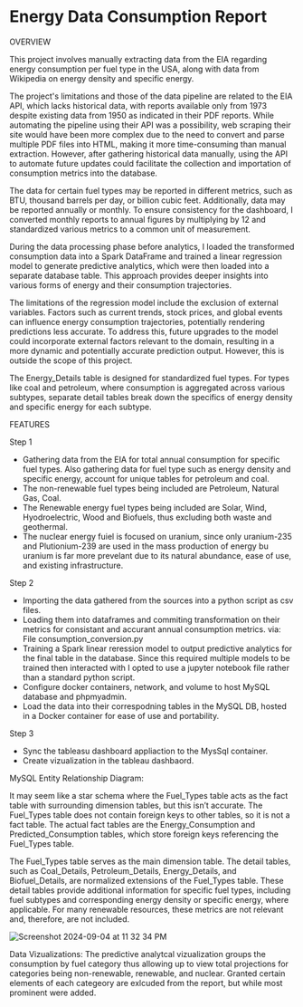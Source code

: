 # Energy Data Consumption Report

OVERVIEW

This project involves manually extracting data from the EIA regarding energy consumption per fuel type in the USA, along with data from Wikipedia on energy density and specific energy.

The project's limitations and those of the data pipeline are related to the EIA API, which lacks historical data, with reports available only from 1973 despite existing data from 1950 as indicated in their PDF reports. While automating the pipeline using their API was a possibility, web scraping their site would have been more complex due to the need to convert and parse multiple PDF files into HTML, making it more time-consuming than manual extraction. However, after gathering historical data manually, using the API to automate future updates could facilitate the collection and importation of consumption metrics into the database.

The data for certain fuel types may be reported in different metrics, such as BTU, thousand barrels per day, or billion cubic feet. Additionally, data may be reported annually or monthly. To ensure consistency for the dashboard, I converted monthly reports to annual figures by multiplying by 12 and standardized various metrics to a common unit of measurement.

During the data processing phase before analytics, I loaded the transformed consumption data into a Spark DataFrame and trained a linear regression model to generate predictive analytics, which were then loaded into a separate database table. This approach provides deeper insights into various forms of energy and their consumption trajectories.

The limitations of the regression model include the exclusion of external variables. Factors such as current trends, stock prices, and global events can influence energy consumption trajectories, potentially rendering predictions less accurate. To address this, future upgrades to the model could incorporate external factors relevant to the domain, resulting in a more dynamic and potentially accurate prediction output. However, this is outside the scope of this project.

The Energy_Details table is designed for standardized fuel types. For types like coal and petroleum, where consumption is aggregated across various subtypes, separate detail tables break down the specifics of energy density and specific energy for each subtype.


FEATURES

Step 1
- Gathering data from the EIA for total annual consumption for specific fuel types. Also gathering data for fuel type such as energy density and specific energy, account for unique tables for petroleum and coal.
- The non-renewable fuel types being included are Petroleum, Natural Gas, Coal.
- The Renewable energy fuel types being included are Solar, Wind, Hyodroelectric, Wood and Biofuels, thus excluding both waste and geothermal.
- The nuclear energy fuiel is focused on uranium, since only uranium-235 and Plutionium-239 are used in the mass production of energy bu uranium is far more prevelant due to its natural abundance, ease of use, and existing infrastructure.

Step 2
- Importing the data gathered from the sources into a python script as csv files.
- Loading them into dataframes and commiting transformation on their metrics for consistant and accurant annual consumption metrics. via: File consumption_conversion.py
- Training a Spark linear reression model to output predictive analytics for the final table in the database. Since this required multiple models to be trained then interacted with I opted to use a jupyter notebook file rather than a standard python script.
- Configure docker containers, network, and volume to host MySQL database and phpmyadmin.
- Load the data into their correspodning tables in the MySQL DB, hosted in a Docker container for ease of use and portability.

Step 3
- Sync the tableasu dashboard appliaction to the MysSql container.
- Create vizualization in the tableau dashbaord.

MySQL Entity Relationship Diagram:

It may seem like a star schema where the Fuel_Types table acts as the fact table with surrounding dimension tables, but this isn’t accurate. The Fuel_Types table does not contain foreign keys to other tables, so it is not a fact table. The actual fact tables are the Energy_Consumption and Predicted_Consumption tables, which store foreign keys referencing the Fuel_Types table.

The Fuel_Types table serves as the main dimension table. The detail tables, such as Coal_Details, Petroleum_Details, Energy_Details, and Biofuel_Details, are normalized extensions of the Fuel_Types table. These detail tables provide additional information for specific fuel types, including fuel subtypes and corresponding energy density or specific energy, where applicable. For many renewable resources, these metrics are not relevant and, therefore, are not included.

![Screenshot 2024-09-04 at 11 32 34 PM](https://github.com/user-attachments/assets/d119e7be-ff1b-4eee-98ae-9a75e1419a01)





Data Vizualizations:
The predictive analytcal vizualization groups the consumption by fuel category thus allowing up to view total projections for categories being non-renewable, renewable, and nuclear. Granted certain elements of each categeory are exlcuded from the report, but while most prominent were added.
